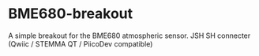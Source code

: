 # BME680-breakout
A simple breakout for the BME680 atmospheric sensor. JSH SH connecter (Qwiic / STEMMA QT / PiicoDev compatible)

